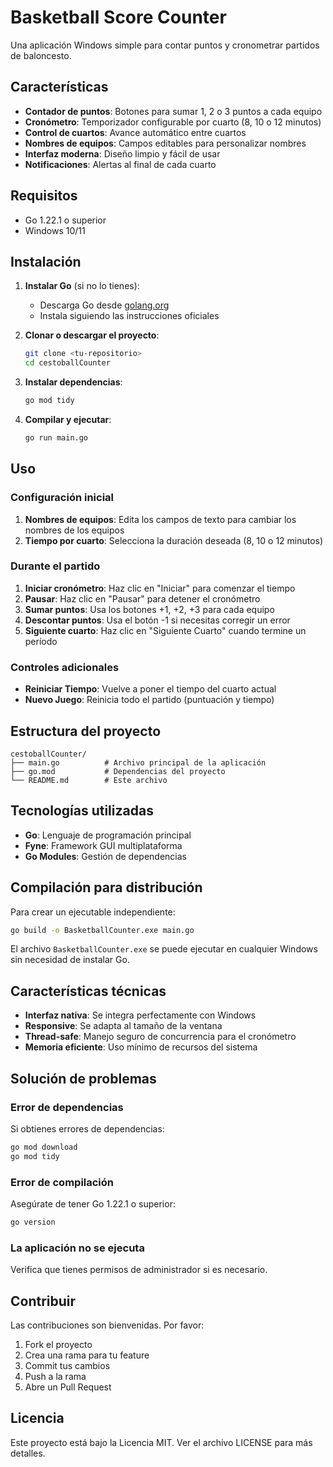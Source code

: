 # Basketball Score Counter

Una aplicación Windows simple para contar puntos y cronometrar partidos de baloncesto.

## Características

- **Contador de puntos**: Botones para sumar 1, 2 o 3 puntos a cada equipo
- **Cronómetro**: Temporizador configurable por cuarto (8, 10 o 12 minutos)
- **Control de cuartos**: Avance automático entre cuartos
- **Nombres de equipos**: Campos editables para personalizar nombres
- **Interfaz moderna**: Diseño limpio y fácil de usar
- **Notificaciones**: Alertas al final de cada cuarto

## Requisitos

- Go 1.22.1 o superior
- Windows 10/11

## Instalación

1. **Instalar Go** (si no lo tienes):

   - Descarga Go desde [golang.org](https://golang.org/dl/)
   - Instala siguiendo las instrucciones oficiales

2. **Clonar o descargar el proyecto**:

   ```bash
   git clone <tu-repositorio>
   cd cestoballCounter
   ```

3. **Instalar dependencias**:

   ```bash
   go mod tidy
   ```

4. **Compilar y ejecutar**:
   ```bash
   go run main.go
   ```

## Uso

### Configuración inicial

1. **Nombres de equipos**: Edita los campos de texto para cambiar los nombres de los equipos
2. **Tiempo por cuarto**: Selecciona la duración deseada (8, 10 o 12 minutos)

### Durante el partido

1. **Iniciar cronómetro**: Haz clic en "Iniciar" para comenzar el tiempo
2. **Pausar**: Haz clic en "Pausar" para detener el cronómetro
3. **Sumar puntos**: Usa los botones +1, +2, +3 para cada equipo
4. **Descontar puntos**: Usa el botón -1 si necesitas corregir un error
5. **Siguiente cuarto**: Haz clic en "Siguiente Cuarto" cuando termine un período

### Controles adicionales

- **Reiniciar Tiempo**: Vuelve a poner el tiempo del cuarto actual
- **Nuevo Juego**: Reinicia todo el partido (puntuación y tiempo)

## Estructura del proyecto

```
cestoballCounter/
├── main.go          # Archivo principal de la aplicación
├── go.mod           # Dependencias del proyecto
└── README.md        # Este archivo
```

## Tecnologías utilizadas

- **Go**: Lenguaje de programación principal
- **Fyne**: Framework GUI multiplataforma
- **Go Modules**: Gestión de dependencias

## Compilación para distribución

Para crear un ejecutable independiente:

```bash
go build -o BasketballCounter.exe main.go
```

El archivo `BasketballCounter.exe` se puede ejecutar en cualquier Windows sin necesidad de instalar Go.

## Características técnicas

- **Interfaz nativa**: Se integra perfectamente con Windows
- **Responsive**: Se adapta al tamaño de la ventana
- **Thread-safe**: Manejo seguro de concurrencia para el cronómetro
- **Memoria eficiente**: Uso mínimo de recursos del sistema

## Solución de problemas

### Error de dependencias

Si obtienes errores de dependencias:

```bash
go mod download
go mod tidy
```

### Error de compilación

Asegúrate de tener Go 1.22.1 o superior:

```bash
go version
```

### La aplicación no se ejecuta

Verifica que tienes permisos de administrador si es necesario.

## Contribuir

Las contribuciones son bienvenidas. Por favor:

1. Fork el proyecto
2. Crea una rama para tu feature
3. Commit tus cambios
4. Push a la rama
5. Abre un Pull Request

## Licencia

Este proyecto está bajo la Licencia MIT. Ver el archivo LICENSE para más detalles.
